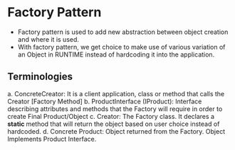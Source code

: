 # Factory Pattern
- Factory pattern is used to add new abstraction between object creation and where it is used. 
- With factory pattern, we get choice to make use of various variation of an Object in RUNTIME instead of hardcoding it into the application.

## Terminologies
a. ConcreteCreator: It is a client application, class or method that calls the Creator [Factory Method]
b. ProductInterface (IProduct): Interface describing attributes and methods that the Factory will require in order to create Final Product/Object
c. Creator: The Factory class. It declares a <b> static </b> method that will return the object based on user choice instead of hardcoded. 
d. Concrete Product: Object returned from the Factory. Object Implements Product Interface.


